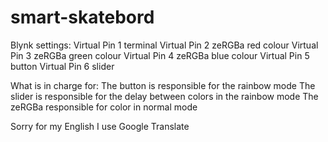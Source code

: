 # smart-skatebord
Blynk settings: 
Virtual Pin 1 terminal
Virtual Pin 2 zeRGBa red colour 
Virtual Pin 3 zeRGBa green colour 
Virtual Pin 4 zeRGBa blue colour 
Virtual Pin 5 button 
Virtual Pin 6 slider 

What is in charge for: 
The button is responsible for the rainbow mode 
The slider is responsible for the delay between colors in the rainbow mode
The zeRGBa responsible for color in normal mode

Sorry for my English
I use Google Translate
